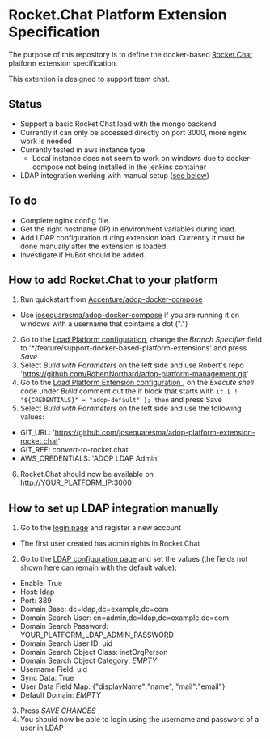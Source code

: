 
# Rocket.Chat Platform Extension Specification
The purpose of this repository is to define the docker-based [Rocket.Chat](https://rocket.chat/) platform extension specification.

This extention is designed to support team chat.

## Status
 * Support a basic Rocket.Chat load with the mongo backend
 * Currently it can only be accessed directly on port 3000, more nginx work is needed
 * Currently tested in aws instance type
   * Local instance does not seem to work on windows due to docker-compose not being installed in the jenkins container
 * LDAP integration working with manual setup ([see below](#how-to-set-up-ldap-integration-manually))

## To do
 * Complete nginx config file.
 * Get the right hostname (IP) in environment variables during load.
 * Add LDAP configuration during extension load. Currently it must be done manually after the extension is loaded.
 * Investigate if HuBot should be added.

## How to add Rocket.Chat to your platform
1. Run quickstart from [Accenture/adop-docker-compose](https://github.com/Accenture/adop-docker-compose)
 * Use [josequaresma/adop-docker-compose](https://github.com/josequaresma/adop-docker-compose) if you are running it on windows with a username that cointains a dot (".")
2. Go to the [Load Platform configuration](http://YOUR_PLATFORM_IP/jenkins/job/Load_Platform/configure), change the _Branch Specifier_ field to '\*/feature/support-docker-based-platform-extensions' and press _Save_
3. Select _Build with Parameters_ on the left side and use Robert's repo 'https://github.com/RobertNorthard/adop-platform-management.git'
4. Go to the [Load Platform Extension configuration ](http://YOUR_PLATFORM_IP/jenkins/job/Platform_Management/job/Load_Platform_Extension/configure), on the _Execute shell_ code under _Build_ comment out the if block that starts with `if [ ! "${CREDENTIALS}" = "adop-default" ]; then` and press Save
5. Select _Build with Parameters_ on the left side and use the following values:
 * GIT_URL: 'https://github.com/josequaresma/adop-platform-extension-rocket.chat'
 * GIT_REF: convert-to-rocket.chat
 * AWS_CREDENTIALS: 'ADOP LDAP Admin'
6. Rocket.Chat should now be available on [http://YOUR_PLATFORM_IP:3000](http://YOUR_PLATFORM_IP:3000)

## How to set up LDAP integration manually
1. Go to the [login page](http://YOUR_PLATFORM_IP:3000) and register a new account
 * The first user created has admin rights in Rocket.Chat
2. Go to the [LDAP configuration page](http://YOUR_PLATFORM_IP:3000/admin/LDAP) and set the values (the fields not shown here can remain with the default value):
 * Enable: True
 * Host: ldap
 * Port: 389
 * Domain Base: dc=ldap,dc=example,dc=com
 * Domain Search User: cn=admin,dc=ldap,dc=example,dc=com
 * Domain Search Password: YOUR_PLATFORM_LDAP_ADMIN_PASSWORD
 * Domain Search User ID: uid
 * Domain Search Object Class: inetOrgPerson
 * Domain Search Object Category: _EMPTY_
 * Username Field: uid
 * Sync Data: True
 * User Data Field Map: {"displayName":"name", "mail":"email"}
 * Default Domain: _EMPTY_
3. Press _SAVE CHANGES_
4. You should now be able to login using the username and password of a user in LDAP
